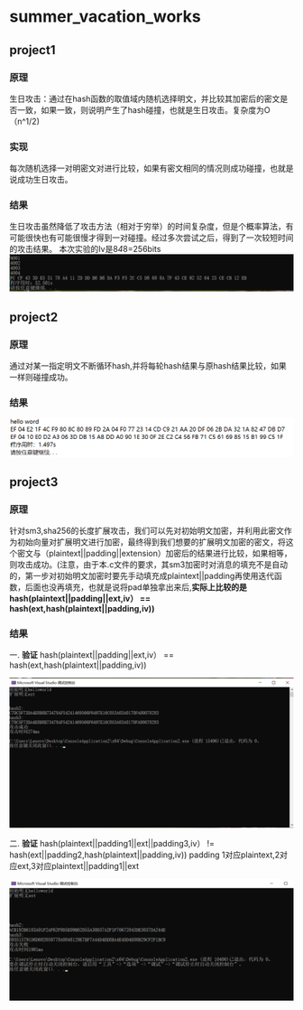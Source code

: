 # summer_vacation_works

## project1

### 原理
生日攻击：通过在hash函数的取值域内随机选择明文，并比较其加密后的密文是否一致，如果一致，则说明产生了hash碰撞，也就是生日攻击。复杂度为O（n^1/2)

### 实现
每次随机选择一对明密文对进行比较，如果有密文相同的情况则成功碰撞，也就是说成功生日攻击。

### 结果
生日攻击虽然降低了攻击方法（相对于穷举）的时间复杂度，但是个概率算法，有可能很快也有可能很慢才得到一对碰撞。经过多次尝试之后，得到了一次较短时间的攻击结果。
本次实验的Iv是8*4*8=256bits
![image](https://github.com/CuteWWW/summer_vacation_works/blob/main/1.png)

## project2

### 原理
通过对某一指定明文不断循环hash,并将每轮hash结果与原hash结果比较，如果一样则碰撞成功。

### 结果
![image](https://github.com/CuteWWW/summer_vacation_works/blob/main/2.png)

## project3

### 原理
针对sm3,sha256的长度扩展攻击，我们可以先对初始明文加密，并利用此密文作为初始向量对扩展明文进行加密，最终得到我们想要的扩展明文加密的密文，将这个密文与（plaintext||padding||extension）加密后的结果进行比较，如果相等，则攻击成功。(注意，由于本.c文件的要求，其sm3加密时对消息的填充不是自动的，第一步对初始明文加密时要先手动填充成plaintext||padding再使用迭代函数，后面也没再填充，也就是说将pad单独拿出来后,**实际上比较的是hash(plaintext||padding||ext,iv） == hash(ext,hash(plaintext||padding,iv))**

### 结果
一.  **验证**  hash(plaintext||padding||ext,iv） == hash(ext,hash(plaintext||padding,iv))

![image](https://github.com/CuteWWW/summer_vacation_works/blob/main/project3/3.1.png)

二.  **验证**  hash(plaintext||padding1||ext||padding3,iv） != hash(ext||padding2,hash(plaintext||padding,iv))  padding 1对应plaintext,2对应ext,3对应plaintext||padding1||ext

![image](https://github.com/CuteWWW/summer_vacation_works/blob/main/project3/3.2.png)

